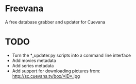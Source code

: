Freevana
========

A free database grabber and updater for Cuevana

TODO
====
- Turn the \*\_updater.py scripts into a command line interface
- Add movies metadata
- Add series metadata
- Add support for downloading pictures from: http://sc.cuevana.tv/box/*ID*.jpg
